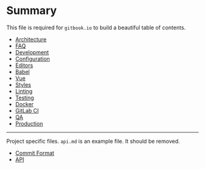 # Summary

This file is required for `gitbook.io` to build a beautiful table of contents.

- [Architecture](template/architecture.md)
- [FAQ](template/faq.md)
- [Development](template/development.md)
- [Configuration](template/configuration.md)
- [Editors](template/editors.md)
- [Babel](template/babel.md)
- [Vue](template/vue.md)
- [Styles](template/styles.md)
- [Linting](template/linting.md)
- [Testing](template/testing.md)
- [Docker](template/docker.md)
- [GitLab CI](template/gitlab-ci.md)
- [QA](template/qa.md)
- [Production](template/production.md)

---

Project specific files. `api.md` is an example file. It should be removed.

- [Commit Format](project/commit-format.md)
- [API](project/api.md)

